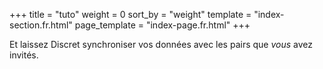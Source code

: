 +++
title = "tuto"
weight = 0
sort_by = "weight"
template = "index-section.fr.html"
page_template = "index-page.fr.html"
+++

Et laissez Discret synchroniser vos données avec les pairs que *vous* avez invités.


